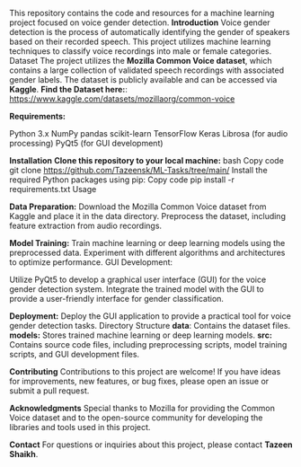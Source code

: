 
This repository contains the code and resources for a machine learning project focused on voice gender detection.
**Introduction**
Voice gender detection is the process of automatically identifying the gender of speakers based on their recorded speech. This project utilizes machine learning techniques to classify voice recordings into male or female categories.
Dataset
The project utilizes the **Mozilla Common Voice dataset**, which contains a large collection of validated speech recordings with associated gender labels. The dataset is publicly available and can be accessed via **Kaggle**.
**Find the Dataset here:**: https://www.kaggle.com/datasets/mozillaorg/common-voice

**Requirements:**

Python 3.x
NumPy
pandas
scikit-learn
TensorFlow
Keras
Librosa (for audio processing)
PyQt5 (for GUI development)

**Installation**
**Clone this repository to your local machine:**
bash
Copy code
git clone https://github.com/Tazeensk/ML-Tasks/tree/main/
Install the required Python packages using pip:
Copy code
pip install -r requirements.txt
Usage

**Data Preparation:**
Download the Mozilla Common Voice dataset from Kaggle and place it in the data directory.
Preprocess the dataset, including feature extraction from audio recordings.

**Model Training:**
Train machine learning or deep learning models using the preprocessed data.
Experiment with different algorithms and architectures to optimize performance.
GUI Development:

Utilize PyQt5 to develop a graphical user interface (GUI) for the voice gender detection system.
Integrate the trained model with the GUI to provide a user-friendly interface for gender classification.

**Deployment:**
Deploy the GUI application to provide a practical tool for voice gender detection tasks.
Directory Structure
**data**: Contains the dataset files.
**models:** Stores trained machine learning or deep learning models.
**src:** Contains source code files, including preprocessing scripts, model training scripts, and GUI development files.

**Contributing**
Contributions to this project are welcome! If you have ideas for improvements, new features, or bug fixes, please open an issue or submit a pull request.

**Acknowledgments**
Special thanks to Mozilla for providing the Common Voice dataset and to the open-source community for developing the libraries and tools used in this project.

**Contact**
For questions or inquiries about this project, please contact **Tazeen Shaikh**.

